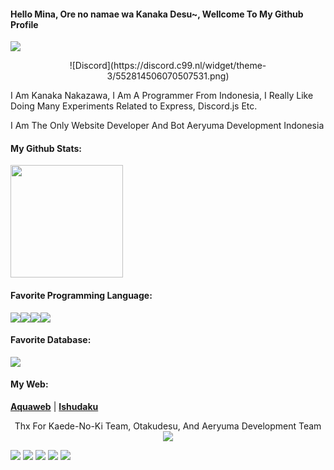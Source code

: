 <h4>Hello Mina, Ore no namae wa Kanaka Desu~, Wellcome To My Github Profile</h4>
<img align="center" src="https://cdn.discordapp.com/attachments/836923806265376840/843869978834501632/056c584d9335fcabf080ca43e583e3c4.gif">


<p align="center">
![Discord](https://discord.c99.nl/widget/theme-3/552814506070507531.png)
<p>I Am Kanaka Nakazawa, I Am A Programmer From Indonesia, I Really Like Doing Many Experiments Related to Express, Discord.js Etc.</p>
<p>I Am The Only Website Developer And Bot Aeryuma Development Indonesia</p>
<h4>My Github Stats:</h4>
<img height="180em" src="https://github-readme-stats.vercel.app/api?username=KanakaID&show_icons=true&hide_border=true&&count_private=true&include_all_commits=true" />
</p>

<h4>Favorite Programming Language:</h4>
<p><img src="https://img.shields.io/badge/Python-3776AB?style=for-the-badge&logo=python&logoColor=white"><img src="https://img.shields.io/badge/HTML-239120?style=for-the-badge&logo=html5&logoColor=white"><img src="https://img.shields.io/badge/JavaScript-323330?style=for-the-badge&logo=javascript&logoColor=F7DF1E"><img src="https://img.shields.io/badge/CSS-239120?&style=for-the-badge&logo=css3&logoColor=white"></p>
<h4>Favorite Database:</h4>
<p><img src="https://img.shields.io/badge/MongoDB-4EA94B?style=for-the-badge&logo=mongodb&logoColor=white"></p>
<p></p>
<p align="center">
  <h4>My Web:</h4>
  <strong><a href="https://aeryuma.repl.co">Aquaweb</a></strong> |
  <strong><a href="https://ishudaku.repl.co/">Ishudaku</a></strong>
</p>

<p align="center">
Thx For Kaede-No-Ki Team, Otakudesu, And Aeryuma Development Team
<img src="https://cdn.discordapp.com/attachments/836923806265376840/843880772766269450/4efc0d1d4cc5942ce4ee89d31367153df1e13181_hq.gif">
</p>
<img src="https://cdn.yuzuhanakazawa.repl.co/bannerasuka.gif" href=""/>
<img src="https://cdn.yuzuhanakazawa.repl.co/bannerbunga.gif" href=""/>
<img src="https://cdn.yuzuhanakazawa.repl.co/bannerputri.gif" href=""/>
<img src="https://cdn.yuzuhanakazawa.repl.co/banneralicia.gif" href=""/>
<img src="https://cdn.yuzuhanakazawa.repl.co/banneramira.gif" href=""/>
